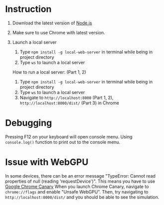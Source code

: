 # Instruction

1. Download the latest version of [Node.js](https://nodejs.org/en/download/)

2. Make sure to use Chrome with latest version.

3. Launch a local server 

   1. Type `npm install -g local-web-server` in terminal while being in project directory
   2. Type `ws` to launch a local server

   How to run a local server: (Part 1, 2)
   1. Type `npm install -g local-web-server` in terminal while being in project directory
   2. Type `ws` to launch a local server
   3. Navigate to `http://localhost:8000` (Part 1, 2), `http://localhost:8000/dist/` (Part 3) in Chrome 

# Debugging

Pressing F12 on your keyboard will open console menu. 
Using `console.log()` function to print out to the console menu.

# Issue with WebGPU

In some devices, there can be an error message "TypeError: Cannot read properties of null (reading 'requestDevice')".
This means you have to use [Google Chrome Canary](https://www.google.com/chrome/canary/)
When you launch Chrome Canary, navigate to `chrome://flags` and enable "Unsafe WebGPU".
Then, try navigating to `http://localhost:8000/dist/` and you should be able to see the simulation.
